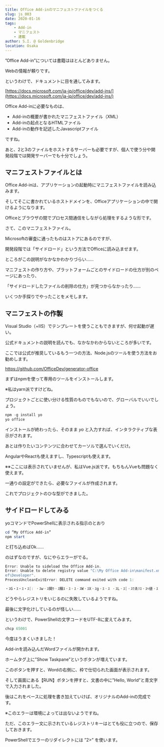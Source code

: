 ```yaml
---
title: Office Add-inのマニフェストファイルをつくる
slug: js_003
date: 2020-01-16
tags: 
    - Add-in
    - マニフェスト
    - 連載
author: S.I. @ Goldenbridge
location: Osaka
---
```


”Office Add-in”については書籍はほとんどありません。

Webの情報が頼りです。

というわけで、ドキュメントに目を通してみます。

[https://docs.microsoft.com/ja-jp/office/dev/add-ins/](https://docs.microsoft.com/ja-jp/office/dev/add-ins/)

Office Add-inに必要なものは、

- Add-inの概要が書かれたマニフェストファイル（XML）
- Add-inの起点となるHTMLファイル
- Add-inの動作を記述したJavascriptファイル

ですね。

あと、2と3のファイルをホストするサーバーも必要ですが、個人で使う分や開発段階では開発サーバーでも十分でしょう。

 ## マニフェストファイルとは

Office Add-inは、アプリケーションの起動時にマニフェストファイルを読み込みます。

そしてそこに書かれているホストドメインを、Officeアプリケーションの中で開けるようになります。

Officeとブラウザの間でプロセス間通信をしながら処理をするような形です。

さて、このマニフェストファイル。

Microsoftの審査に通ったものはストアにあるのですが、

開発段階では「サイドロード」という方法でOfficeに読み込ませます。

ところがこの説明がなかなかわかりづらい……

 
マニフェストの作り方や、プラットフォームごとのサイドロードの仕方が別のページにあったり、

「サイドロードしたファイルの削除の仕方」が見つからなかったり……

 いくつか手探りでやったことをメモします。

 ## マニフェストの作製

Visual Studio（+IIS）でテンプレートを使うこともできますが、何せ起動が遅い。

公式ドキュメントの説明を読んでも、なかなかわからないところが多いです。

 ここでは公式が推奨しているもう一つの方法、Node.jsのツールを使う方法をお勧めします。

https://github.com/OfficeDev/generator-office

 まずはnpmを使って専用のツールをインストールします。

※私はyarn派ですけどね。

 プロジェクトごとに使い分ける性質のものでもないので、グローバルでいいでしょう。

```powershell
npm -g install yo
yo office
```

インストールが終わったら、そのまま *yo* と入力すれば、インタラクティブな表示がされます。

 あとは作りたいコンテンツに合わせてカーソルで選んでいくだけ。

AngularやReactも使えますし、Typescriptも使えます。

※※ここには表示されていませんが、私はVue.js派です。もちもんVueも問題なく使えます。

 一通りの設定ができたら、必要なファイルが作成されます。

 これでプロジェクトのひな型ができました。

## サイドロードしてみる

yoコマンドでPowerShellに表示される指示のとおり

```powershell
cd ”My Office Add-in”
npm start
```

と打ち込めばOk……

のはずなのですが、なにやらエラーがでる。

```powershell 
Error: Unable to sideload the Office Add-in. 
Error: Unable to delete registry value "C:\My Office Add-in\manifest.xml" in key "HKCU\SOFTWARE\Microsoft\Office\16.0\W
ef\Developer".
ProcessUncleanExitError: DELETE command exited with code 1:

・ｽG・ｽ・ｽ・ｽ[: ・ｽw・ｽ閧ｳ・ｽ黷ｽ・ｽ・ｽ・ｽW・ｽX・ｽg・ｽ・ｽ ・ｽL・ｽ[・ｽﾜゑｿｽ・ｽﾍ値・ｽ・ｽ・ｽ・ｽ・ｽﾂゑｿｽ・ｽ・ｽﾜゑｿｽ・ｽ・ｽﾅゑｿｽ・ｽ・ｽ
```

どうやらレジストリをいじるのに失敗しているようですね。

最後に文字化けしているのが怪しい……

 というわけで、PowerShellの文字コードをUTF-8に変えてみます。

 ```powershell
chcp 65001
 ```

今度はうまくいきました！

Add-inを読み込んだWordファイルが開かれます。
 
ホームタグ上に”Show Taskpane”というボタンが増えています。

このボタンを押すと、Wordの右側に、枠で仕切られた画面が表示されます。

そして画面にある【RUN】ボタンを押すと、文書の中に”Hello, World”と青文字で入力されました。

 後はこれをベースに処理を書き加えていけば、オリジナルのAdd-inの完成です。


※このエラーは環境によっては出ないようですね。

ただ、このエラー文に示されているレジストリキーはとても役に立つので、保存しておきます。

PowerShellでエラーのリダイレクトには ”2>” を使います。　

<link-to></link-to>